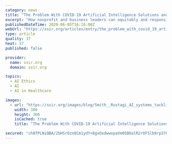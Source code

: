 ```yaml
---
category: news
title: "The Problem With COVID-19 Artificial Intelligence Solutions and How to Fix Them"
excerpt: "How nonprofit and business leaders can equitably and responsibly use AI systems in the fight against COVID-19."
publishedDateTime: 2020-06-05T16:16:00Z
webUrl: "https://ssir.org/articles/entry/the_problem_with_covid_19_artificial_intelligence_solutions_and_how_to_fix_them"
type: article
quality: 37
heat: 37
published: false

provider:
  name: ssir.org
  domain: ssir.org

topics:
  - AI Ethics
  - AI
  - AI in Healthcare

images:
  - url: "https://ssir.org/images/blog/Smith__Rustagi_AI_systems_tackling_COVID_19_are_biased-300x300.jpg"
    width: 300
    height: 300
    isCached: true
    title: "The Problem With COVID-19 Artificial Intelligence Solutions and How to Fix Them"

secured: "ch8fPLNiQBA/2bHSrOzn8Cm1ydY+8gxOxdwwxpaVm05BOalR2rOFSlb9rp37CkgrfPC/8nhQvxCrd8Gdkg5afyv4PqmOYyJQUIZEmsc9goHCbcYPEoR0KDyi9vwzUc4LPRQ4aWbn0Dk7u06uEvZX419k2Nzz/R+Y3tumG4r00XDrlgTWxsksmmXEuAy5MwQ7PXVIkfM2pGTSQdxBUbsl9OZUzrCS0Y4ZlGwNXl82KAdOk2MiMZvHunEUON6eBpg3UU7G94XTnoTNJlx/+oEYkZJar/zK32+tMmU/IyNrk5kYf2uSlA44tE49R8gbROG3LoFRBO1TYf1qhOa9Eq7OjkgnyZt+tGwSmYz6hWFTxz4NFg0BW7j8fEQBWE0/Jlo9UOzASY+bz6JJ6PZsvLAu31PL2k8BnGh3dWUo3jCfwalc6i9+QDfiB6k8v26p62fXR+DJ4h+6r81Y7y346SpLW38iLjqFuazIOrtQHPMGuQY=;wAs4tmz5lz0Hn9M3QR35+w=="
---
```


